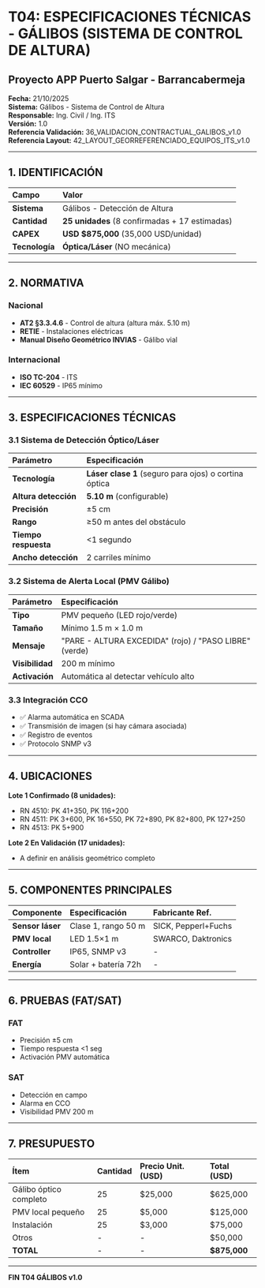 # T04: ESPECIFICACIONES TÉCNICAS - GÁLIBOS (SISTEMA DE CONTROL DE ALTURA)
## Proyecto APP Puerto Salgar - Barrancabermeja

**Fecha:** 21/10/2025  
**Sistema:** Gálibos - Sistema de Control de Altura  
**Responsable:** Ing. Civil / Ing. ITS  
**Versión:** 1.0  
**Referencia Validación:** 36_VALIDACION_CONTRACTUAL_GALIBOS_v1.0  
**Referencia Layout:** 42_LAYOUT_GEORREFERENCIADO_EQUIPOS_ITS_v1.0  

---

## 1. IDENTIFICACIÓN

| Campo | Valor |
|:------|:------|
| **Sistema** | Gálibos - Detección de Altura |
| **Cantidad** | **25 unidades** (8 confirmadas + 17 estimadas) |
| **CAPEX** | **USD $875,000** (35,000 USD/unidad) |
| **Tecnología** | **Óptica/Láser** (NO mecánica) |

---

## 2. NORMATIVA

### Nacional
- **AT2 §3.3.4.6** - Control de altura (altura máx. 5.10 m)
- **RETIE** - Instalaciones eléctricas
- **Manual Diseño Geométrico INVIAS** - Gálibo vial

### Internacional
- **ISO TC-204** - ITS
- **IEC 60529** - IP65 mínimo

---

## 3. ESPECIFICACIONES TÉCNICAS

### 3.1 Sistema de Detección Óptico/Láser

| Parámetro | Especificación |
|:----------|:---------------|
| **Tecnología** | **Láser clase 1** (seguro para ojos) o cortina óptica |
| **Altura detección** | **5.10 m** (configurable) |
| **Precisión** | ±5 cm |
| **Rango** | ≥50 m antes del obstáculo |
| **Tiempo respuesta** | <1 segundo |
| **Ancho detección** | 2 carriles mínimo |

### 3.2 Sistema de Alerta Local (PMV Gálibo)

| Parámetro | Especificación |
|:----------|:---------------|
| **Tipo** | PMV pequeño (LED rojo/verde) |
| **Tamaño** | Mínimo 1.5 m × 1.0 m |
| **Mensaje** | "PARE - ALTURA EXCEDIDA" (rojo) / "PASO LIBRE" (verde) |
| **Visibilidad** | 200 m mínimo |
| **Activación** | Automática al detectar vehículo alto |

### 3.3 Integración CCO

- ✅ Alarma automática en SCADA
- ✅ Transmisión de imagen (si hay cámara asociada)
- ✅ Registro de eventos
- ✅ Protocolo SNMP v3

---

## 4. UBICACIONES

**Lote 1 Confirmado (8 unidades):**
- RN 4510: PK 41+350, PK 116+200
- RN 4511: PK 3+600, PK 16+550, PK 72+890, PK 82+800, PK 127+250
- RN 4513: PK 5+900

**Lote 2 En Validación (17 unidades):**
- A definir en análisis geométrico completo

---

## 5. COMPONENTES PRINCIPALES

| Componente | Especificación | Fabricante Ref. |
|:-----------|:---------------|:----------------|
| **Sensor láser** | Clase 1, rango 50 m | SICK, Pepperl+Fuchs |
| **PMV local** | LED 1.5×1 m | SWARCO, Daktronics |
| **Controller** | IP65, SNMP v3 | - |
| **Energía** | Solar + batería 72h | - |

---

## 6. PRUEBAS (FAT/SAT)

### FAT
- Precisión ±5 cm
- Tiempo respuesta <1 seg
- Activación PMV automática

### SAT
- Detección en campo
- Alarma en CCO
- Visibilidad PMV 200 m

---

## 7. PRESUPUESTO

| Ítem | Cantidad | Precio Unit. (USD) | Total (USD) |
|:-----|:---------|:-------------------|:------------|
| Gálibo óptico completo | 25 | $25,000 | $625,000 |
| PMV local pequeño | 25 | $5,000 | $125,000 |
| Instalación | 25 | $3,000 | $75,000 |
| Otros | - | - | $50,000 |
| **TOTAL** | - | - | **$875,000** |

---

**FIN T04 GÁLIBOS v1.0**
